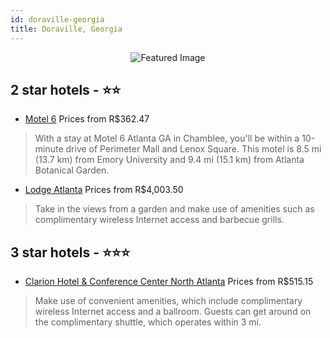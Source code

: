 ```yaml
---
id: doraville-georgia
title: Doraville, Georgia
---
```


<center><img src="https://i.travelapi.com/hotels/2000000/1040000/1037800/1037720/f065bbe6_z.jpg" alt="Featured Image" /></center>


##  2 star hotels - ⭐️⭐️

-    [Motel 6](https://us.hurb.com/br/hotels/doraville/motel-6-JNP-JP923074?cmp=18055) Prices from R$362.47
   > With a stay at Motel 6 Atlanta GA in Chamblee, you'll be within a 10-minute drive of Perimeter Mall and Lenox Square. This motel is 8.5 mi (13.7 km) from Emory University and 9.4 mi (15.1 km) from Atlanta Botanical Garden.
-    [Lodge Atlanta](https://us.hurb.com/br/hotels/doraville/lodge-atlanta-JNP-JP193902?cmp=18055) Prices from R$4,003.50
   > Take in the views from a garden and make use of amenities such as complimentary wireless Internet access and barbecue grills.

##  3 star hotels - ⭐️⭐️⭐️

-    [Clarion Hotel & Conference Center North Atlanta](https://us.hurb.com/br/hotels/doraville/clarion-hotel-conference-center-north-atlanta-JNP-JP768704?cmp=18055) Prices from R$515.15
   > Make use of convenient amenities, which include complimentary wireless Internet access and a ballroom. Guests can get around on the complimentary shuttle, which operates within 3 mi.

